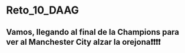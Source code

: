 # Reto_10_DAAG
## Vamos, llegando al final de la Champions para ver al Manchester City  alzar la orejona:exclamation::exclamation::exclamation::exclamation:

